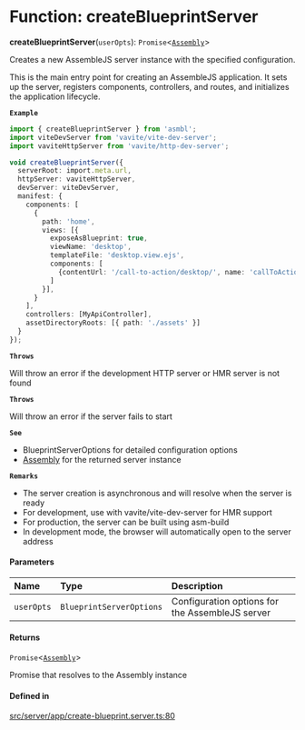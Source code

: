 # Function: createBlueprintServer

**createBlueprintServer**(`userOpts`): `Promise`<[`Assembly`](functions-interfaces-Assembly.md)\>

Creates a new AssembleJS server instance with the specified configuration.

This is the main entry point for creating an AssembleJS application.
It sets up the server, registers components, controllers, and routes,
and initializes the application lifecycle.

**`Example`**

```typescript
import { createBlueprintServer } from 'asmbl';
import viteDevServer from 'vavite/vite-dev-server';
import vaviteHttpServer from 'vavite/http-dev-server';

void createBlueprintServer({
  serverRoot: import.meta.url,
  httpServer: vaviteHttpServer,
  devServer: viteDevServer,
  manifest: {
    components: [
      {
        path: 'home',
        views: [{
          exposeAsBlueprint: true,
          viewName: 'desktop',
          templateFile: 'desktop.view.ejs',
          components: [
            {contentUrl: '/call-to-action/desktop/', name: 'callToAction'}
          ]
        }],
      }
    ],
    controllers: [MyApiController],
    assetDirectoryRoots: [{ path: './assets' }]
  }
});
```

**`Throws`**

Will throw an error if the development HTTP server or HMR server is not found

**`Throws`**

Will throw an error if the server fails to start

**`See`**

 - BlueprintServerOptions for detailed configuration options
 - [Assembly](functions-interfaces-Assembly.md) for the returned server instance

**`Remarks`**

- The server creation is asynchronous and will resolve when the server is ready
- For development, use with vavite/vite-dev-server for HMR support
- For production, the server can be built using asm-build
- In development mode, the browser will automatically open to the server address

#### Parameters

| Name | Type | Description |
| :------ | :------ | :------ |
| `userOpts` | `BlueprintServerOptions` | Configuration options for the AssembleJS server |

#### Returns

`Promise`<[`Assembly`](functions-interfaces-Assembly.md)\>

Promise that resolves to the Assembly instance

#### Defined in

[src/server/app/create-blueprint.server.ts:80](https://github.com/zjayers/AssembleJS/blob/3539104/src/server/app/create-blueprint.server.ts#L80)
